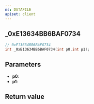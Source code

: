 ```yaml
---
ns: DATAFILE
apiset: client
---
```

## _0xE13634BB6BAF0734

```c
// 0xE13634BB6BAF0734
int _0xE13634BB6BAF0734(int p0,int p1);
```


## Parameters
* **p0**:
* **p1**:

## Return value

